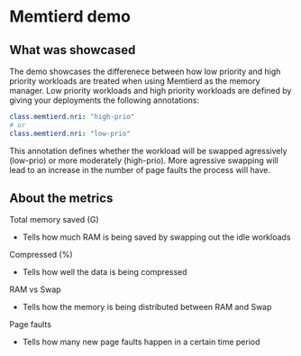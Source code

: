 # Memtierd demo

## What was showcased

The demo showcases the differenece between how low priority and high priority workloads are treated when using Memtierd as the memory manager. Low priority workloads and high priority workloads are defined by giving your deployments the following annotations:

```yaml
class.memtierd.nri: "high-prio"
# or
class.memtierd.nri: "low-prio"
```

This annotation defines whether the workload will be swapped agressively (low-prio) or more moderately (high-prio). More agressive swapping will lead to an increase in the number of page faults the process will have.

## About the metrics

Total memory saved (G)
- Tells how much RAM is being saved by swapping out the idle workloads

Compressed (%)
- Tells how well the data is being compressed

RAM vs Swap
- Tells how the memory is being distributed between RAM and Swap

Page faults
- Tells how many new page faults happen in a certain time period